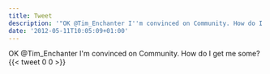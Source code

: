 ```yaml
---
title: Tweet
description: '"OK @Tim_Enchanter I''m convinced on Community. How do I get me some?"'
date: '2012-05-11T10:05:09+01:00'
---
```

OK @Tim_Enchanter I'm convinced on Community. How do I get me some?
      {{< tweet 0 0 >}}
    
